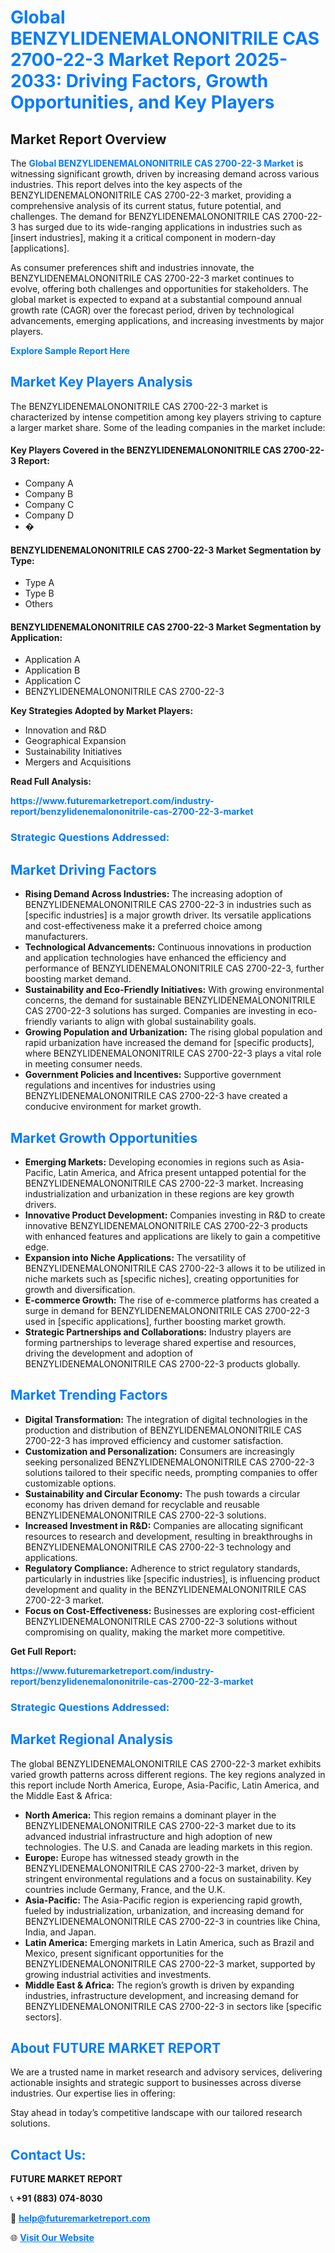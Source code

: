 <h1 style="color: #007BFF;">Global BENZYLIDENEMALONONITRILE CAS 2700-22-3 Market Report 2025-2033: Driving Factors, Growth Opportunities, and Key Players</h1>

<section id="overview">
<h2>Market Report Overview</h2>
<p>The <a href="https://www.futuremarketreport.com/industry-report/benzylidenemalononitrile-cas-2700-22-3-market" style="color: #007BFF; text-decoration: none;"><strong>Global BENZYLIDENEMALONONITRILE CAS 2700-22-3 Market</strong></a> is witnessing significant growth, driven by increasing demand across various industries. This report delves into the key aspects of the BENZYLIDENEMALONONITRILE CAS 2700-22-3 market, providing a comprehensive analysis of its current status, future potential, and challenges. The demand for BENZYLIDENEMALONONITRILE CAS 2700-22-3 has surged due to its wide-ranging applications in industries such as [insert industries], making it a critical component in modern-day [applications].</p>
<p>As consumer preferences shift and industries innovate, the BENZYLIDENEMALONONITRILE CAS 2700-22-3 market continues to evolve, offering both challenges and opportunities for stakeholders. The global market is expected to expand at a substantial compound annual growth rate (CAGR) over the forecast period, driven by technological advancements, emerging applications, and increasing investments by major players.</p>
</section>

<section id="overview">
<p><a href="https://www.futuremarketreport.com/request-sample/reportId=119916" style="color: #007BFF; text-decoration: none;"><strong>Explore Sample Report Here</strong></a></p>
</section>

<section id="key-players">
<h2 style="color: #007BFF;">Market Key Players Analysis</h2>
<p>The BENZYLIDENEMALONONITRILE CAS 2700-22-3 market is characterized by intense competition among key players striving to capture a larger market share. Some of the leading companies in the market include:</p>
<h4>Key Players Covered in the BENZYLIDENEMALONONITRILE CAS 2700-22-3 Report:</h4>
<ul><li>Company A</li><li>Company B</li><li>Company C</li><li>Company D</li><li>�</li></ul>
<h4>BENZYLIDENEMALONONITRILE CAS 2700-22-3 Market Segmentation by Type:</h4>
<ul><li>Type A</li><li>Type B</li><li>Others</li></ul>

<h4>BENZYLIDENEMALONONITRILE CAS 2700-22-3 Market Segmentation by Application:</h4>
<ul><li>Application A</li><li>Application B</li><li>Application C</li><li>BENZYLIDENEMALONONITRILE CAS 2700-22-3</li></ul>
<p><strong>Key Strategies Adopted by Market Players:</strong></p>
<ul>
<li>Innovation and R&D</li>
<li>Geographical Expansion</li>
<li>Sustainability Initiatives</li>
<li>Mergers and Acquisitions</li>
</ul>
</section>

<section>
<p><strong>Read Full Analysis: </strong></p><a href="https://www.futuremarketreport.com/industry-report/benzylidenemalononitrile-cas-2700-22-3-market" style="color: #007BFF; text-decoration: none;"><strong>https://www.futuremarketreport.com/industry-report/benzylidenemalononitrile-cas-2700-22-3-market</strong></a>
<h3 style="color: #007BFF;">Strategic Questions Addressed:</h3>
</section>

<section id="driving-factors">
<h2 style="color: #007BFF;">Market Driving Factors</h2>
<ul>
<li><strong>Rising Demand Across Industries:</strong> The increasing adoption of BENZYLIDENEMALONONITRILE CAS 2700-22-3 in industries such as [specific industries] is a major growth driver. Its versatile applications and cost-effectiveness make it a preferred choice among manufacturers.</li>
<li><strong>Technological Advancements:</strong> Continuous innovations in production and application technologies have enhanced the efficiency and performance of BENZYLIDENEMALONONITRILE CAS 2700-22-3, further boosting market demand.</li>
<li><strong>Sustainability and Eco-Friendly Initiatives:</strong> With growing environmental concerns, the demand for sustainable BENZYLIDENEMALONONITRILE CAS 2700-22-3 solutions has surged. Companies are investing in eco-friendly variants to align with global sustainability goals.</li>
<li><strong>Growing Population and Urbanization:</strong> The rising global population and rapid urbanization have increased the demand for [specific products], where BENZYLIDENEMALONONITRILE CAS 2700-22-3 plays a vital role in meeting consumer needs.</li>
<li><strong>Government Policies and Incentives:</strong> Supportive government regulations and incentives for industries using BENZYLIDENEMALONONITRILE CAS 2700-22-3 have created a conducive environment for market growth.</li>
</ul>
</section>

<section id="growth-opportunities">
<h2 style="color: #007BFF;">Market Growth Opportunities</h2>
<ul>
<li><strong>Emerging Markets:</strong> Developing economies in regions such as Asia-Pacific, Latin America, and Africa present untapped potential for the BENZYLIDENEMALONONITRILE CAS 2700-22-3 market. Increasing industrialization and urbanization in these regions are key growth drivers.</li>
<li><strong>Innovative Product Development:</strong> Companies investing in R&D to create innovative BENZYLIDENEMALONONITRILE CAS 2700-22-3 products with enhanced features and applications are likely to gain a competitive edge.</li>
<li><strong>Expansion into Niche Applications:</strong> The versatility of BENZYLIDENEMALONONITRILE CAS 2700-22-3 allows it to be utilized in niche markets such as [specific niches], creating opportunities for growth and diversification.</li>
<li><strong>E-commerce Growth:</strong> The rise of e-commerce platforms has created a surge in demand for BENZYLIDENEMALONONITRILE CAS 2700-22-3 used in [specific applications], further boosting market growth.</li>
<li><strong>Strategic Partnerships and Collaborations:</strong> Industry players are forming partnerships to leverage shared expertise and resources, driving the development and adoption of BENZYLIDENEMALONONITRILE CAS 2700-22-3 products globally.</li>
</ul>
</section>

<section id="trending-factors">
<h2 style="color: #007BFF;">Market Trending Factors</h2>
<ul>
<li><strong>Digital Transformation:</strong> The integration of digital technologies in the production and distribution of BENZYLIDENEMALONONITRILE CAS 2700-22-3 has improved efficiency and customer satisfaction.</li>
<li><strong>Customization and Personalization:</strong> Consumers are increasingly seeking personalized BENZYLIDENEMALONONITRILE CAS 2700-22-3 solutions tailored to their specific needs, prompting companies to offer customizable options.</li>
<li><strong>Sustainability and Circular Economy:</strong> The push towards a circular economy has driven demand for recyclable and reusable BENZYLIDENEMALONONITRILE CAS 2700-22-3 solutions.</li>
<li><strong>Increased Investment in R&D:</strong> Companies are allocating significant resources to research and development, resulting in breakthroughs in BENZYLIDENEMALONONITRILE CAS 2700-22-3 technology and applications.</li>
<li><strong>Regulatory Compliance:</strong> Adherence to strict regulatory standards, particularly in industries like [specific industries], is influencing product development and quality in the BENZYLIDENEMALONONITRILE CAS 2700-22-3 market.</li>
<li><strong>Focus on Cost-Effectiveness:</strong> Businesses are exploring cost-efficient BENZYLIDENEMALONONITRILE CAS 2700-22-3 solutions without compromising on quality, making the market more competitive.</li>
</ul>
</section>

<section>
<p><strong>Get Full Report: </strong></p><a href="https://www.futuremarketreport.com/industry-report/benzylidenemalononitrile-cas-2700-22-3-market" style="color: #007BFF; text-decoration: none;"><strong>https://www.futuremarketreport.com/industry-report/benzylidenemalononitrile-cas-2700-22-3-market</strong></a>
<h3 style="color: #007BFF;">Strategic Questions Addressed:</h3>
</section>


<section id="regional-analysis">
<h2 style="color: #007BFF;">Market Regional Analysis</h2>
<p>The global BENZYLIDENEMALONONITRILE CAS 2700-22-3 market exhibits varied growth patterns across different regions. The key regions analyzed in this report include North America, Europe, Asia-Pacific, Latin America, and the Middle East & Africa:</p>
<ul>
<li><strong>North America:</strong> This region remains a dominant player in the BENZYLIDENEMALONONITRILE CAS 2700-22-3 market due to its advanced industrial infrastructure and high adoption of new technologies. The U.S. and Canada are leading markets in this region.</li>
<li><strong>Europe:</strong> Europe has witnessed steady growth in the BENZYLIDENEMALONONITRILE CAS 2700-22-3 market, driven by stringent environmental regulations and a focus on sustainability. Key countries include Germany, France, and the U.K.</li>
<li><strong>Asia-Pacific:</strong> The Asia-Pacific region is experiencing rapid growth, fueled by industrialization, urbanization, and increasing demand for BENZYLIDENEMALONONITRILE CAS 2700-22-3 in countries like China, India, and Japan.</li>
<li><strong>Latin America:</strong> Emerging markets in Latin America, such as Brazil and Mexico, present significant opportunities for the BENZYLIDENEMALONONITRILE CAS 2700-22-3 market, supported by growing industrial activities and investments.</li>
<li><strong>Middle East & Africa:</strong> The region’s growth is driven by expanding industries, infrastructure development, and increasing demand for BENZYLIDENEMALONONITRILE CAS 2700-22-3 in sectors like [specific sectors].</li>
</ul>
</section>

<footer>
<h2 style="color: #007BFF;">About FUTURE MARKET REPORT</h2>
<p>We are a trusted name in market research and advisory services, delivering actionable insights and strategic support to businesses across diverse industries. Our expertise lies in offering:</p>

<p>Stay ahead in today’s competitive landscape with our tailored research solutions.</p>

<h2 style="color: #007BFF;">Contact Us:</h2>
<p><strong>FUTURE MARKET REPORT</strong></p>
<p>📞 <strong>+91 (883) 074-8030</strong></p>
<p>📧 <strong><a href="mailto:help@futuremarketreport.com" style="color: #007BFF;">help@futuremarketreport.com</a></strong></p>
<p>🌐 <strong><a href="https://www.futuremarketreport.com/" style="color: #007BFF;">Visit Our Website</a></strong></p>
</footer>